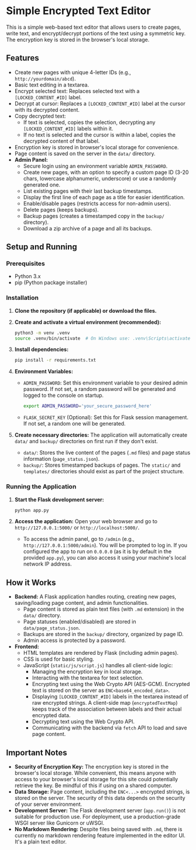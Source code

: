 # Simple Encrypted Text Editor

This is a simple web-based text editor that allows users to create pages, write text, and encrypt/decrypt portions of the text using a symmetric key. The encryption key is stored in the browser's local storage.

## Features

- Create new pages with unique 4-letter IDs (e.g., `http://yourdomain/abcd`).
- Basic text editing in a textarea.
- Encrypt selected text: Replaces selected text with a `[LOCKED_CONTENT_#ID]` label.
- Decrypt at cursor: Replaces a `[LOCKED_CONTENT_#ID]` label at the cursor with its decrypted content.
- Copy decrypted text:
    - If text is selected, copies the selection, decrypting any `[LOCKED_CONTENT_#ID]` labels within it.
    - If no text is selected and the cursor is within a label, copies the decrypted content of that label.
- Encryption key is stored in browser's local storage for convenience.
- Page content is saved on the server in the `data/` directory.
- **Admin Panel:**
    - Secure login using an environment variable `ADMIN_PASSWORD`.
    - Create new pages, with an option to specify a custom page ID (3-20 chars, lowercase alphanumeric, underscore) or use a randomly generated one.
    - List existing pages with their last backup timestamps.
    - Display the first line of each page as a title for easier identification.
    - Enable/disable pages (restricts access for non-admin users).
    - Delete pages (keeps backups).
    - Backup pages (creates a timestamped copy in the `backup/` directory).
    - Download a zip archive of a page and all its backups.

## Setup and Running

### Prerequisites

- Python 3.x
- pip (Python package installer)

### Installation

1.  **Clone the repository (if applicable) or download the files.**

2.  **Create and activate a virtual environment (recommended):**
    ```bash
    python3 -m venv .venv
    source .venv/bin/activate  # On Windows use: .venv\Scripts\activate
    ```

3.  **Install dependencies:**
    ```bash
    pip install -r requirements.txt
    ```

4.  **Environment Variables:**
    -   `ADMIN_PASSWORD`: Set this environment variable to your desired admin password. If not set, a random password will be generated and logged to the console on startup.
        ```bash
        export ADMIN_PASSWORD='your_secure_password_here' 
        ```
    -   `FLASK_SECRET_KEY` (Optional): Set this for Flask session management. If not set, a random one will be generated.

5.  **Create necessary directories:**
    The application will automatically create `data/` and `backup/` directories on first run if they don't exist.
    - `data/`: Stores the live content of the pages (`.md` files) and page status information (`page_status.json`).
    - `backup/`: Stores timestamped backups of pages.
    The `static/` and `templates/` directories should exist as part of the project structure.

### Running the Application

1.  **Start the Flask development server:**
    ```bash
    python app.py
    ```

2.  **Access the application:**
    Open your web browser and go to `http://127.0.0.1:5000/` or `http://localhost:5000/`.
    - To access the admin panel, go to `/admin` (e.g., `http://127.0.0.1:5000/admin`). You will be prompted to log in.
    If you configured the app to run on `0.0.0.0` (as it is by default in the provided `app.py`), you can also access it using your machine's local network IP address.

## How it Works

-   **Backend:** A Flask application handles routing, creating new pages, saving/loading page content, and admin functionalities.
    - Page content is stored as plain text files (with `.md` extension) in the `data/` directory.
    - Page statuses (enabled/disabled) are stored in `data/page_status.json`.
    - Backups are stored in the `backup/` directory, organized by page ID.
    - Admin access is protected by a password.
-   **Frontend:**
    -   HTML templates are rendered by Flask (including admin pages).
    -   CSS is used for basic styling.
    -   JavaScript (`static/js/script.js`) handles all client-side logic:
        -   Managing the encryption key in local storage.
        -   Interacting with the textarea for text selection.
        -   Encrypting text using the Web Crypto API (AES-GCM). Encrypted text is stored on the server as `ENC<base64_encoded_data>`.
        -   Displaying `[LOCKED_CONTENT_#ID]` labels in the textarea instead of raw encrypted strings. A client-side map (`encryptedTextMap`) keeps track of the association between labels and their actual encrypted data.
        -   Decrypting text using the Web Crypto API.
        -   Communicating with the backend via `fetch` API to load and save page content.

## Important Notes

-   **Security of Encryption Key:** The encryption key is stored in the browser's local storage. While convenient, this means anyone with access to your browser's local storage for this site could potentially retrieve the key. Be mindful of this if using on a shared computer.
-   **Data Storage:** Page content, including the `ENC<...>` encrypted strings, is stored on the server. The security of this data depends on the security of your server environment.
-   **Development Server:** The Flask development server (`app.run()`) is not suitable for production use. For deployment, use a production-grade WSGI server like Gunicorn or uWSGI.
-   **No Markdown Rendering:** Despite files being saved with `.md`, there is currently no markdown rendering feature implemented in the editor UI. It's a plain text editor.
